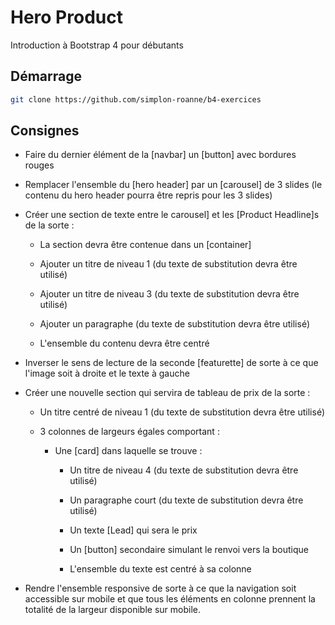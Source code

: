 # Hero Product
Introduction à Bootstrap 4 pour débutants

## Démarrage
```bash
git clone https://github.com/simplon-roanne/b4-exercices
```

## Consignes
* Faire du dernier élément de la [navbar] un [button] avec bordures rouges

* Remplacer l'ensemble du [hero header] par un [carousel] de 3 slides (le contenu du hero header pourra être repris pour les 3 slides)

* Créer une section de texte entre le carousel] et les [Product Headline]s de la sorte :

  * La section devra être contenue dans un [container]

  * Ajouter un titre de niveau 1 (du texte de substitution devra être utilisé)

  * Ajouter un titre de niveau 3 (du texte de substitution devra être utilisé)

  * Ajouter un paragraphe (du texte de substitution devra être utilisé)

  * L'ensemble du contenu devra être centré

* Inverser le sens de lecture de la seconde [featurette] de sorte à ce que l'image soit à droite et le texte à gauche

* Créer une nouvelle section qui servira de tableau de prix de la sorte :

  * Un titre centré de niveau 1 (du texte de substitution devra être utilisé)

  * 3 colonnes de largeurs égales comportant :

    * Une [card] dans laquelle se trouve :

      * Un titre de niveau 4 (du texte de substitution devra être utilisé)

      * Un paragraphe court (du texte de substitution devra être utilisé)

      * Un texte [Lead] qui sera le prix

      * Un [button] secondaire simulant le renvoi vers la boutique

      * L'ensemble du texte est centré à sa colonne

* Rendre l'ensemble responsive de sorte à ce que la navigation soit accessible sur mobile et que tous les éléments en colonne prennent la totalité de la largeur disponible sur mobile.
